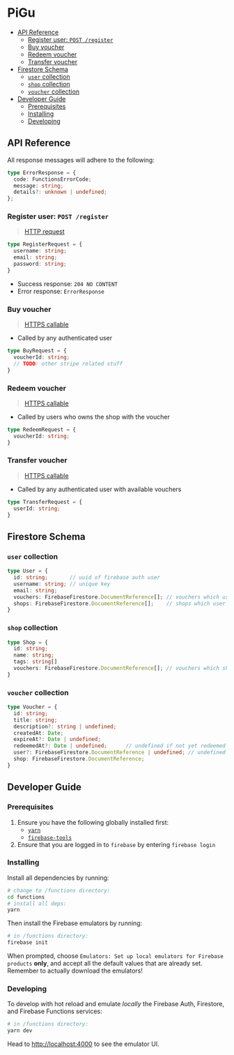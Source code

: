 <!-- omit in toc -->
# PiGu

- [API Reference](#api-reference)
  - [Register user: `POST /register`](#register-user-post-register)
  - [Buy voucher](#buy-voucher)
  - [Redeem voucher](#redeem-voucher)
  - [Transfer voucher](#transfer-voucher)
- [Firestore Schema](#firestore-schema)
  - [`user` collection](#user-collection)
  - [`shop` collection](#shop-collection)
  - [`voucher` collection](#voucher-collection)
- [Developer Guide](#developer-guide)
  - [Prerequisites](#prerequisites)
  - [Installing](#installing)
  - [Developing](#developing)

## API Reference

All response messages will adhere to the following:

```ts
type ErrorResponse = {
  code: FunctionsErrorCode;
  message: string;
  details?: unknown | undefined;
};
```

### Register user: `POST /register`

> [HTTP request](https://firebase.google.com/docs/functions/http-events)

```ts
type RegisterRequest = {
  username: string;
  email: string;
  password: string;
}
```

- Success response: `204 NO CONTENT`
- Error response: `ErrorResponse`

### Buy voucher

> [HTTPS callable](https://firebase.google.com/docs/functions/callable)

- Called by any authenticated user

```ts
type BuyRequest = {
  voucherId: string;
  // TODO: other stripe related stuff
}
```

### Redeem voucher

> [HTTPS callable](https://firebase.google.com/docs/functions/callable)

- Called by users who owns the shop with the voucher

```ts
type RedeemRequest = {
  voucherId: string;
}
```

### Transfer voucher

> [HTTPS callable](https://firebase.google.com/docs/functions/callable)

- Called by any authenticated user with available vouchers

```ts
type TransferRequest = {
  userId: string;
}
```

## Firestore Schema

### `user` collection

```ts
type User = {
  id: string;       // uuid of firebase auth user
  username: string; // unique key
  email: string;
  vouchers: FirebaseFirestore.DocumentReference[]; // vouchers which user has bought
  shops: FirebaseFirestore.DocumentReference[];    // shops which user controls
}
```

### `shop` collection

```ts
type Shop = {
  id: string;
  name: string;
  tags: string[]
  vouchers: FirebaseFirestore.DocumentReference[]; // vouchers which shop has
}
```

### `voucher` collection

```ts
type Voucher = {
  id: string;
  title: string;
  description?: string | undefined;
  createdAt: Date;
  expireAt?: Date | undefined;
  redeemedAt?: Date | undefined;      // undefined if not yet redeemed
  user?: FirebaseFirestore.DocumentReference | undefined; // undefined if not yet bought by any user
  shop: FirebaseFirestore.DocumentReference;
}
```

## Developer Guide

### Prerequisites

1. Ensure you have the following globally installed first:
   - [`yarn`](https://classic.yarnpkg.com/en/docs/install/)
   - [`firebase-tools`](https://www.npmjs.com/package/firebase-tools)
2. Ensure that you are logged in to `firebase` by entering `firebase login`

### Installing

Install all dependencies by running:

```sh
# change to /functions directory:
cd functions
# install all deps:
yarn
```

Then install the Firebase emulators by running:

```sh
# in /functions directory:
firebase init
```

When prompted, choose `Emulators: Set up local emulators for Firebase products` **only**, and accept all the default values that are already set. Remember to actually download the emulators!

### Developing

To develop with hot reload and emulate *locally* the Firebase Auth, Firestore, and Firebase Functions services:

```sh
# in /functions directory:
yarn dev
```

Head to <http://localhost:4000> to see the emulator UI.
